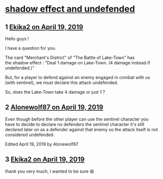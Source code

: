 # [shadow effect and undefended](https://community.fantasyflightgames.com/topic/294191-shadow-effect-and-undefended/)

## 1 [Ekika2 on April 19, 2019](https://community.fantasyflightgames.com/topic/294191-shadow-effect-and-undefended/?do=findComment&comment=3683621)

Hello guys !

I have a question for you.

The card "Merchant's District" of "The Battle of Lake-Town" has the shadow effect : "Deal 1 damage on Lake-Town. (4 damage instead if undefended.)"

But, for a player to defend against an enemy engaged in combat with us (with sentinel), we must declare this attack undefended.

So, does the Lake-Town take 4 damage or just 1 ?

## 2 [Alonewolf87 on April 19, 2019](https://community.fantasyflightgames.com/topic/294191-shadow-effect-and-undefended/?do=findComment&comment=3683673)

Even though before the other player can use the sentinel character you have to decide to declare no defenders the sentinel character it's still declared later on as a defender against that enemy so the attack itself is not considered undefended.

Edited April 19, 2019 by Alonewolf87

## 3 [Ekika2 on April 19, 2019](https://community.fantasyflightgames.com/topic/294191-shadow-effect-and-undefended/?do=findComment&comment=3683679)

thank you very much, I wanted to be sure 😄

